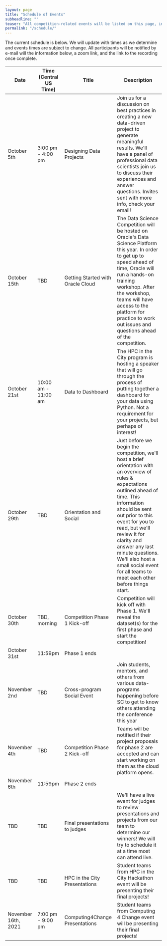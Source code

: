 ```yaml
---
layout: page
title: "Schedule of Events"
subheadline: ""
teaser: "All competition-related events will be listed on this page, including the competition itself. Anything outside of the competition dates are optional to attend, but we'd highly encourage attending a few events or watching available recordings when you can. The events will span everything from knowledge sharing to networking. If there's something you'd like to see, let us know!"
permalink: "/schedule/"
---
```


The current schedule is below. We will update with times as we determine and events times are subject to change. All participants will be notified by e-mail will the information below, a zoom link, and the link to the recording once complete. 


| Date                | Time (Central US Time) | Title                             | Description                                                                                                                                                                                                                                                                                                                                                                      |
|---------------------|------------------------|-----------------------------------|----------------------------------------------------------------------------------------------------------------------------------------------------------------------------------------------------------------------------------------------------------------------------------------------------------------------------------------------------------------------------------|
| October 5th         | 3:00 pm - 4:00 pm      | Designing Data Projects           | Join us for a discussion on best practices in creating a new data-driven project to generate meaningful results. We'll have a panel of professional data scientists join us to discuss their experiences and answer questions. Invites sent with more info, check your email!                                                                                                    |
| October 15th        | TBD                    | Getting Started with Oracle Cloud | The Data Science Competition will be hosted on Oracle's Data Science Platform this year. In order to get up to speed ahead of time, Oracle will run a hands-on training workshop. After the workshop, teams will have access to the platform for practice to work out issues and questions ahead of the competition.                                                             |
| October 21st        | 10:00 am - 11:00 am    | Data to Dashboard                 | The HPC in the City program is hosting a speaker that will go through the process of putting together a dashboard for your data using Python. Not a requirement for your projects, but perhaps of interest!                                                                                                                                                                                                                                    |
| October 29th        | TBD                    | Orientation and Social            | Just before we begin the competition, we'll host a brief orientation with an overview of rules & expectations outlined ahead of time. This information should be sent out prior to this event for you to read, but we'll review it for clarity and answer any last minute questions. We'll also host a small social event for all teams to meet each other before things start.  |
| October 30th        | TBD, morning           | Competition Phase 1 Kick-off      | Competition will kick off with Phase 1. We'll reveal the dataset(s) for the first phase and start the competition!                                                                                                                                                                                                                                                               |
| October 31st        | 11:59pm                | Phase 1 ends                      |                                                                                                                                                                                                                                                                                                                                                                                  |
| November 2nd        | TBD                    | Cross-program Social Event        | Join students, mentors, and others from various data-programs happening before SC to get to know others attending the conference this year                                                                                                                                                                                                                                       |
| November 4th        | TBD                    | Competition Phase 2 Kick-off      | Teams will be notified if their project proposals for phase 2 are accepted and can start working on them as the cloud platform opens.                                                                                                                                                                                                                                            |
| November 6th        | 11:59pm                | Phase 2 ends                      |                                                                                                                                                                                                                                                                                                                                                                                  |
| TBD                 | TBD                    | Final presentations to judges     | We'll have a live event for judges to review presentations and projects from our team to determine our winners! We will try to schedule it at a time most can attend live.                                                                                                                                                                                                       |
| TBD                 | TBD                    | HPC in the City Presentations     | Student teams from HPC in the City Hackathon event will be presenting their final projects!                                                                                                                                                                                                                                                                                      |
| November 16th, 2021 | 7:00 pm - 9:00 pm      | Computing4Change Presentations    | Student teams from Computing 4 Change event will be presenting their final projects!                                                                                                                                                                                                                                                                                             |

